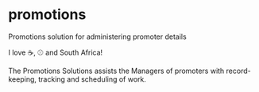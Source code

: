 # promotions
Promotions solution for administering promoter details

I love ☕, ⚾ and South Africa!

The Promotions Solutions assists the Managers of promoters with record-keeping, tracking and scheduling of work.

